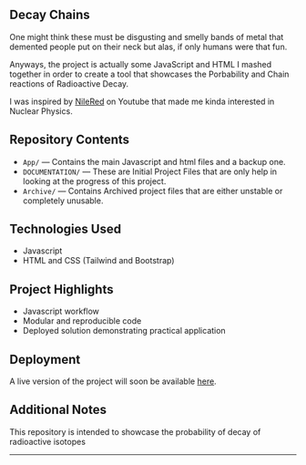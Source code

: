 ## Decay Chains

One might think these must be disgusting and smelly bands of metal that demented people put on their neck but alas, if only humans were that fun.

Anyways, the project is actually some JavaScript and HTML I mashed together in order to create a tool that showcases the Porbability and Chain reactions of Radioactive Decay.

I was inspired by [NileRed](https://youtu.be/Gbgk8d3Y1Q4?si=Bg-MuNg7WdOOJ75) on Youtube that made me kinda interested in Nuclear Physics.


##  Repository Contents


- `App/` — Contains the main Javascript and html files and a backup one.
- `DOCUMENTATION/` — These are Initial Project Files that are only help in looking at the progress of this project.
- `Archive/` — Contains Archived project files that are either unstable or completely unusable.

##  Technologies Used

- Javascript
- HTML and CSS (Tailwind and Bootstrap)
  
##  Project Highlights
- Javascript workflow
- Modular and reproducible code
- Deployed solution demonstrating practical application

##  Deployment

A live version of the project will soon be available [here](). 

##  Additional Notes

This repository is intended to showcase the probability of decay of radioactive isotopes

---





